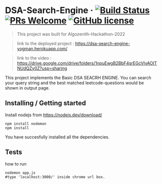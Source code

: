 ﻿<!-- <img src="./images/logo.sample.png" alt="Logo of the project" align="right"> -->

# DSA-Search-Engine &middot; [![Build Status](https://img.shields.io/travis/npm/npm/latest.svg?style=flat-square)](https://travis-ci.org/npm/npm)  [![PRs Welcome](https://img.shields.io/badge/PRs-welcome-brightgreen.svg?style=flat-square)](http://makeapullrequest.com) [![GitHub license](https://img.shields.io/badge/license-MIT-blue.svg?style=flat-square)](https://github.com/your/your-project/blob/master/LICENSE)
> This project was built for Algozenith-Hackathon-2022

> link to the deployed project : https://dsa-search-engine-yogman.herokuapp.com/

> link to the video : https://drive.google.com/drive/folders/1npuEwgB2BbF4srEGcVIvAOITNUdQZy0Z?usp=sharing

This project implements the Basic DSA SEACRH ENGINE.
You can search your query string and the best matched leetcode-questions would be shown in output page.

## Installing / Getting started

Install nodejs from https://nodejs.dev/download/

```shell
npm install nodemon
npm install
```

You have succesfully installed all the dependencies.

## Tests

how to run 

```shell
nodemon app.js
#type 'localhost:3000/' inside chrome url box.
```
